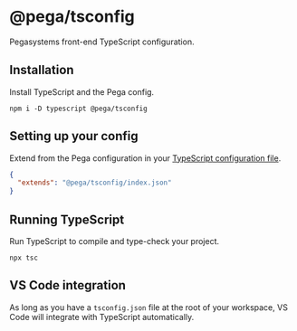 # @pega/tsconfig

Pegasystems front-end TypeScript configuration.

## Installation

Install TypeScript and the Pega config.

```shell
npm i -D typescript @pega/tsconfig
```

## Setting up your config

Extend from the Pega configuration in your [TypeScript configuration file](https://www.typescriptlang.org/docs/handbook/tsconfig-json.html).

```json
{
  "extends": "@pega/tsconfig/index.json"
}
```

## Running TypeScript

Run TypeScript to compile and type-check your project.

```shell
npx tsc
```

## VS Code integration

As long as you have a `tsconfig.json` file at the root of your workspace, VS Code will integrate with TypeScript automatically.
